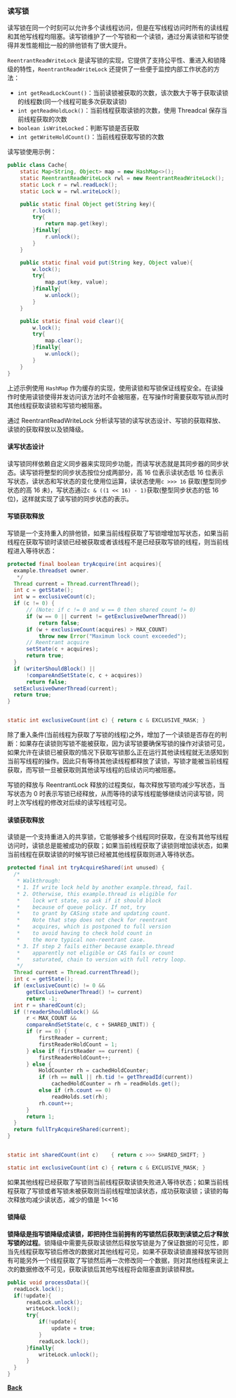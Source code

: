 ### 读写锁
读写锁在同一个时刻可以允许多个读线程访问，但是在写线程访问时所有的读线程和其他写线程均阻塞。读写锁维护了一个写锁和一个读锁，通过分离读锁和写锁使得并发性能相比一般的排他锁有了很大提升。

```ReentrantReadWriteLock``` 是读写锁的实现，它提供了支持公平性、重进入和锁降级的特性，```ReentrantReadWriteLock``` 还提供了一些便于监控内部工作状态的方法：
- ```int getReadLockCount()```：当前读锁被获取的次数，该次数大于等于获取读锁的线程数(同一个线程可能多次获取读锁)
- ```int getReadHoldLock()```：当前线程获取读锁的次数，使用 Threadcal 保存当前线程获取的次数
- ```boolean isWriteLocked```：判断写锁是否获取
- ```int getWriteHoldCount()```：当前线程获取写锁的次数

读写锁使用示例：
```java
public class Cache{
    static Map<String, Object> map = new HashMap<>();
    static ReentrantReadWriteLock rwl = new ReentrantReadWriteLock();
    static Lock r = rwl.readLock();
    static Lock w = rwl.writeLock();

    public static final Object get(String key){
        r.lock();
        try{
            return map.get(key);
        }finally{
            r.unlock();
        }
    }

    public static final void put(String key, Object value){
        w.lock();
        try{
            map.put(key, value);
        }finally{
            w.unlock();
        }
    }

    public static final void clear(){
        w.lock();
        try{
            map.clear();
        }finally{
            w.unlock();
        }
    }
}
```
上述示例使用 ```HashMap``` 作为缓存的实现，使用读锁和写锁保证线程安全。在读操作时使用读锁使得并发访问该方法时不会被阻塞，在写操作时需要获取写锁从而时其他线程获取读锁和写锁均被阻塞。

通过 ReentrantReadWriteLock 分析读写锁的读写状态设计、写锁的获取释放、读锁的获取释放以及锁降级。
#### 读写状态设计
读写锁同样依赖自定义同步器来实现同步功能，而读写状态就是其同步器的同步状态。读写锁将整型的同步状态按位分成两部分，高 16 位表示读状态低 16 位表示写状态，读状态和写状态的变化使用位运算，读状态使用```c >>> 16``` 获取(整型同步状态的高 16 未)，写状态通过```c & ((1 << 16) - 1)```获取(整型同步状态的低 16 位)，这样就实现了读写锁的同步状态的表示。
#### 写锁获取释放
写锁是一个支持重入的排他锁，如果当前线程获取了写锁增增加写状态，如果当前线程在获取写锁时读锁已经被获取或者该线程不是已经获取写锁的线程，则当前线程进入等待状态：
```java
protected final boolean tryAcquire(int acquires){
  example.threadset owner.
   */
  Thread current = Thread.currentThread();
  int c = getState();
  int w = exclusiveCount(c);
  if (c != 0) {
	  // (Note: if c != 0 and w == 0 then shared count != 0)
	  if (w == 0 || current != getExclusiveOwnerThread())
		  return false;
	  if (w + exclusiveCount(acquires) > MAX_COUNT)
		  throw new Error("Maximum lock count exceeded");
	  // Reentrant acquire
	  setState(c + acquires);
	  return true;
  }
  if (writerShouldBlock() ||
	  !compareAndSetState(c, c + acquires))
	  return false;
  setExclusiveOwnerThread(current);
  return true;
}


static int exclusiveCount(int c) { return c & EXCLUSIVE_MASK; }
```
除了重入条件(当前线程为获取了写锁的线程)之外，增加了一个读锁是否存在的判断：如果存在读锁则写锁不能被获取，因为读写锁要确保写锁的操作对读锁可见，如果允许在读锁已被获取的情况下获取写锁那么正在运行其他读线程就无法感知到当前写线程的操作。因此只有等待其他读线程都释放了读锁，写锁才能被当前线程获取，而写锁一旦被获取则其他读写线程的后续访问均被阻塞。
  
写锁的释放与 ReentrantLock 释放的过程类似，每次释放写锁均减少写状态，当写状态为 0 时表示写锁已经释放，从而等待的读写线程能够继续访问读写锁，同时上次写线程的修改对后续的读写线程可见。
#### 读锁获取释放
读锁是一个支持重进入的共享锁，它能够被多个线程同时获取，在没有其他写线程访问时，读锁总是能被成功的获取；如果当前线程获取了读锁则增加读状态，如果当前线程在获取读锁的时候写锁已经被其他线程获取则进入等待状态。
```java
protected final int tryAcquireShared(int unused) {
  /*
   * Walkthrough:
   * 1. If write lock held by another example.thread, fail.
   * 2. Otherwise, this example.thread is eligible for
   *    lock wrt state, so ask if it should block
   *    because of queue policy. If not, try
   *    to grant by CASing state and updating count.
   *    Note that step does not check for reentrant
   *    acquires, which is postponed to full version
   *    to avoid having to check hold count in
   *    the more typical non-reentrant case.
   * 3. If step 2 fails either because example.thread
   *    apparently not eligible or CAS fails or count
   *    saturated, chain to version with full retry loop.
   */
  Thread current = Thread.currentThread();
  int c = getState();
  if (exclusiveCount(c) != 0 &&
	  getExclusiveOwnerThread() != current)
	  return -1;
  int r = sharedCount(c);
  if (!readerShouldBlock() &&
	  r < MAX_COUNT &&
	  compareAndSetState(c, c + SHARED_UNIT)) {
	  if (r == 0) {
		  firstReader = current;
		  firstReaderHoldCount = 1;
	  } else if (firstReader == current) {
		  firstReaderHoldCount++;
	  } else {
		  HoldCounter rh = cachedHoldCounter;
		  if (rh == null || rh.tid != getThreadId(current))
			  cachedHoldCounter = rh = readHolds.get();
		  else if (rh.count == 0)
			  readHolds.set(rh);
		  rh.count++;
	  }
	  return 1;
  }
  return fullTryAcquireShared(current);
}


static int sharedCount(int c)    { return c >>> SHARED_SHIFT; }

static int exclusiveCount(int c) { return c & EXCLUSIVE_MASK; }
```
如果其他线程已经获取了写锁则当前线程获取读锁失败进入等待状态；如果当前线程获取了写锁或者写锁未被获取则当前线程增加读状态，成功获取读锁；读锁的每次释放均减少读状态，减少的值是 1<<16
#### 锁降级
**锁降级是指写锁降级成读锁，即把持住当前拥有的写锁然后获取到读锁之后才释放写锁的过程**。锁降级中需要先获取读锁然后释放写锁是为了保证数据的可见性，即当先线程获取写锁后修改的数据对其他线程可见，如果不获取读锁直接释放写锁则有可能另外一个线程获取了写锁然后再一次修改同一个数据，则对其他线程来说上次的数据修改不可见，获取读锁后其他写线程将会阻塞直到读锁释放。
```java
public void processData(){
  readLock.lock();
  if(!update){
	  readLock.unlock();
	  writeLock.lock();
	  try{
		  if(!update){
			  update = true;
		  }
		  readLock.lock();
	  }finally{
		  writeLock.unlock();
	  }
  }
}
```

**[Back](../../)**